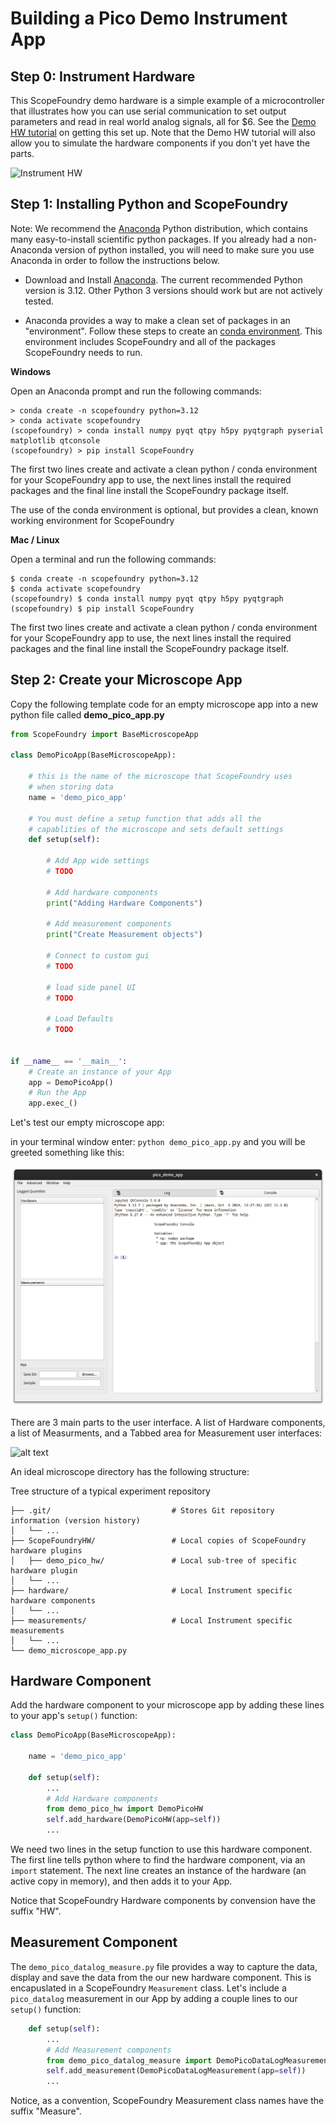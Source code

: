 #  Building a Pico Demo Instrument App
 
## Step 0: Instrument Hardware

This ScopeFoundry demo hardware is a simple example of a microcontroller that illustrates how you can use serial communication to set output parameters and read in real world analog signals, all for $6. See the [Demo HW tutorial](demo_pico_hw.md) on getting this set up. Note that the Demo HW tutorial will also allow you to simulate the hardware components if you don't yet have the parts.

![Instrument HW](pico_pr_connection_diagram_pullup.png)


## Step 1: Installing Python and ScopeFoundry


[anaconda_dl]: https://www.anaconda.com/download/success

Note: We recommend the [Anaconda][anaconda_dl] Python distribution, which contains many easy-to-install scientific python packages. If you already had a non-Anaconda version of python installed, you will need to make sure you use Anaconda in order to follow the instructions below.

* Download and Install [Anaconda][anaconda_dl]. The current recommended Python version is 3.12. Other Python 3 versions should work but are not actively tested. 

* Anaconda provides a way to make a clean set of packages in an "environment". Follow these steps to create an [conda environment](http://conda.pydata.org/docs/using/envs.html). This environment includes ScopeFoundry and all of the packages ScopeFoundry needs to run. 

__Windows__
    
Open an Anaconda prompt and run the following commands:
    
```
> conda create -n scopefoundry python=3.12
> conda activate scopefoundry
(scopefoundry) > conda install numpy pyqt qtpy h5py pyqtgraph pyserial matplotlib qtconsole
(scopefoundry) > pip install ScopeFoundry
```
The first two lines create and activate a clean python / conda environment for your ScopeFoundry app to use, the next lines install the required packages and the final line install the ScopeFoundry package itself.    

The use of the conda environment is optional, but provides a clean, known working environment for ScopeFoundry

__Mac / Linux__

Open a terminal and run the following commands:

```
$ conda create -n scopefoundry python=3.12
$ conda activate scopefoundry
(scopefoundry) $ conda install numpy pyqt qtpy h5py pyqtgraph
(scopefoundry) $ pip install ScopeFoundry
```

The first two lines create and activate a clean python / conda environment for your ScopeFoundry app to use, the next lines install the required packages and the final line install the ScopeFoundry package itself.  

## Step 2: Create your Microscope App

Copy the following template code for an empty microscope app into a new python file called __demo_pico_app.py__
```python
from ScopeFoundry import BaseMicroscopeApp

class DemoPicoApp(BaseMicroscopeApp):

    # this is the name of the microscope that ScopeFoundry uses 
    # when storing data
    name = 'demo_pico_app'
    
    # You must define a setup function that adds all the 
    # capablities of the microscope and sets default settings
    def setup(self):
        
        # Add App wide settings
        # TODO
        
        # Add hardware components
        print("Adding Hardware Components")

        # Add measurement components
        print("Create Measurement objects")

        # Connect to custom gui
        # TODO 
        
        # load side panel UI
        # TODO 

        # Load Defaults
        # TODO 
        

if __name__ == '__main__':
    # Create an instance of your App
    app = DemoPicoApp() 
    # Run the App
    app.exec_()
```


Let's test our empty microscope app:

in your terminal window enter: `python demo_pico_app.py` and you will be greeted something like this:

![Image of empty microscope](empty_microscope.png)

There are 3 main parts to the user interface. A list of Hardware components, a list of Measurments, and a Tabbed area for Measurement user interfaces: 

![alt text](../key_concepts/Slide07.png)

An ideal microscope directory has the following structure:

Tree structure of a typical experiment repository

	├── .git/							# Stores Git repository information (version history)
	│   └── ...
	├── ScopeFoundryHW/					# Local copies of ScopeFoundry hardware plugins
	│   ├── demo_pico_hw/       		# Local sub-tree of specific hardware plugin
	│   └── ...
	├── hardware/				    	# Local Instrument specific hardware components
	│   └── ...
	├── measurements/					# Local Instrument specific measurements
	│   └── ...
	└── demo_microscope_app.py

## Hardware Component

Add the hardware component to your microscope app by adding these lines to your app's `setup()` function:

```python
class DemoPicoApp(BaseMicroscopeApp):

    name = 'demo_pico_app'

    def setup(self):
        ...
        # Add Hardware components
        from demo_pico_hw import DemoPicoHW
        self.add_hardware(DemoPicoHW(app=self))
        ...
```

We need two lines in the setup function to use this hardware component. The first line tells python where to find the hardware component, via an `import` statement. The next line creates an instance of the hardware (an active copy in memory), and then adds it to your App.

Notice that ScopeFoundry Hardware components by convension have the suffix "HW".

## Measurement Component

The `demo_pico_datalog_measure.py` file provides a way to capture the data, display and save the data from the our new hardware component. This is encapuslated in a ScopeFoundry `Measurement` class. Let's include a `pico_datalog` measurement in our App by adding a couple lines to our `setup()` function:

```python
    def setup(self):
        ...
        # Add Measurement components
        from demo_pico_datalog_measure import DemoPicoDataLogMeasurement
        self.add_measurement(DemoPicoDataLogMeasurement(app=self))
        ...
```

Notice, as a convention, ScopeFoundry Measurement class names have the suffix "Measure".
